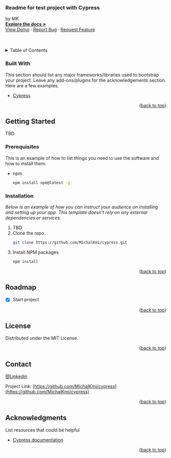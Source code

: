 <div id="top"></div>

  <h3 align="left">Readme for test project with Cypress</h3>

  <p align="letf">
    by MK
    <br />
    <a href="https://github.com/MichalKmi/cypress"><strong>Explore the docs »</strong></a>
    <br />
    <a href="https://github.com/MichalKmi/cypress">View Demo</a>
    ·
    <a href="https://github.com/MichalKmi/cypress/issues">Report Bug</a>
    ·
    <a href="https://github.com/MichalKmi/cypress/issues">Request Feature</a>
  </p>
</div>
    <br />
    <br />


<!-- TABLE OF CONTENTS -->
<details>
  <summary>Table of Contents</summary>
  <ol>
    <li>
      <a href="#about-the-project">About The Project</a>
      <ul>
        <li><a href="#built-with">Built With</a></li>
      </ul>
    </li>
    <li>
      <a href="#getting-started">Getting Started</a>
      <ul>
        <li><a href="#prerequisites">Prerequisites</a></li>
        <li><a href="#installation">Installation</a></li>
      </ul>
    </li>
    <li><a href="#roadmap">Roadmap</a></li>
    <li><a href="#license">License</a></li>
    <li><a href="#contact">Contact</a></li>
    <li><a href="#acknowledgments">Acknowledgments</a></li>
  </ol>
</details>



### Built With

This section should list any major frameworks/libraries used to bootstrap your project. Leave any add-ons/plugins for the acknowledgements section. Here are a few examples.

* [Cypress](https://cypress.io)

<p align="right">(<a href="#top">back to top</a>)</p>



<!-- GETTING STARTED -->
## Getting Started

TBD

### Prerequisites

This is an example of how to list things you need to use the software and how to install them.
* npm
  ```sh
  npm install npm@latest -g
  ```

### Installation

_Below is an example of how you can instruct your audience on installing and setting up your app. This template doesn't rely on any external dependencies or services._

1. TBD
2. Clone the repo
   ```sh
   git clone https://github.com/MichalKmi/cypress.git
   ```
3. Install NPM packages
   ```sh
   npm install
   ```

<p align="right">(<a href="#top">back to top</a>)</p>



<!-- ROADMAP -->
## Roadmap

- [x] Start project

<p align="right">(<a href="#top">back to top</a>)</p>


<!-- LICENSE -->
## License

Distributed under the MIT License. 

<p align="right">(<a href="#top">back to top</a>)</p>



<!-- CONTACT -->
## Contact

[@Linkedin](https://www.linkedin.com/in/michalkmiecikisme/)

Project Link: [https://github.com/MichalKmi/cypress](https://github.com/MichalKmi/cypress)

<p align="right">(<a href="#top">back to top</a>)</p>



<!-- ACKNOWLEDGMENTS -->
## Acknowledgments

List resources that could be helpful

* [Cypress documentation](https://cypress.io)

<p align="right">(<a href="#top">back to top</a>)</p>
